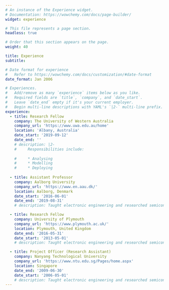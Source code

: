 ```yaml
---
# An instance of the Experience widget.
# Documentation: https://wowchemy.com/docs/page-builder/
widget: experience

# This file represents a page section.
headless: true

# Order that this section appears on the page.
weight: 40

title: Experience
subtitle:

# Date format for experience
#   Refer to https://wowchemy.com/docs/customization/#date-format
date_format: Jan 2006

# Experiences.
#   Add/remove as many `experience` items below as you like.
#   Required fields are `title`, `company`, and `date_start`.
#   Leave `date_end` empty if it's your current employer.
#   Begin multi-line descriptions with YAML's `|2-` multi-line prefix.
experience:
  - title: Research Fellow
    company: The University of Western Australia
    company_url: 'https://www.uwa.edu.au/home'
    location: 'Albany, Australia'
    date_start: '2019-09-12'
    date_end: ''
    # description: |2-
    #     Responsibilities include:
        
    #     * Analysing
    #     * Modelling
    #     * Deploying
        
  - title: Assistant Professor
    company: Aalborg University 
    company_url: 'https://www.en.aau.dk/'
    location: Aalborg, Denmark
    date_start: '2016-06-01'
    date_end: '2019-08-31'
    # description: Taught electronic engineering and researched semiconductor physics.

  - title: Research Fellow
    company: University of Plymouth
    company_url: 'https://www.plymouth.ac.uk/'
    location: Plymouth, United Kingdom
    date_end: '2016-05-31'
    date_start: '2013-05-01'
    # description: Taught electronic engineering and researched semiconductor physics.

  - title: Project Officer (Research Assistant)
    company: Nanyang Technological University
    company_url: 'https://www.ntu.edu.sg/Pages/home.aspx'
    location: Singapore
    date_end: '2009-06-30'
    date_start: '2006-05-01'
    # description: Taught electronic engineering and researched semiconductor physics.
---
```

